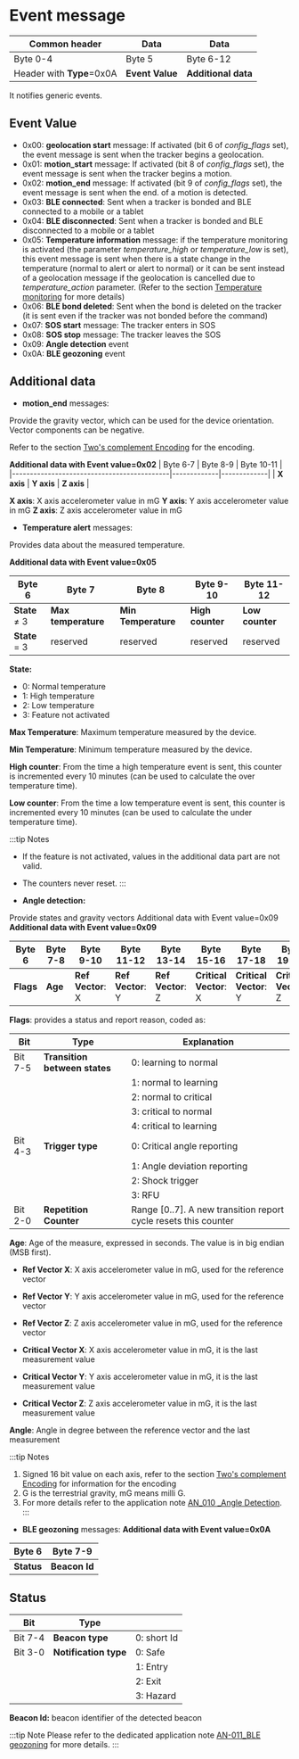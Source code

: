# Event message

|  Common header         |  Data        |    Data          |
|----------------------------|------------------|----------------------|
|  Byte 0-4                  |  Byte 5          |  Byte 6-12           |
|  Header with **Type**=0x0A |  **Event Value** |  **Additional data** |

 It notifies generic events.

## Event Value

-   0x00: **geolocation start** message: If activated (bit 6 of *config_flags* set), the event message is sent when the tracker begins a geolocation.
-   0x01: **motion_start** message: If activated (bit 8 of *config_flags* set), the event message is sent when the tracker begins a motion.
-   0x02: **motion_end** message: If activated (bit 9 of *config_flags* set), the event message is sent when the end. of a motion is detected.
-   0x03: **BLE connected**: Sent when a tracker is bonded and BLE connected to a mobile or a tablet
-   0x04: **BLE disconnected**: Sent when a tracker is bonded and BLE disconnected to a mobile or a tablet
-   0x05: **Temperature information** message: if the temperature monitoring is activated (the parameter *temperature_high* or *temperature_low* is set), this event message is sent when there is a state change in the temperature (normal to alert or alert to normal) or it can be sent instead of a geolocation message if the geolocation is cancelled due to *temperature_action* parameter. (Refer to the section [Temperature monitoring](../../functioning/temperature-monitoring/readme.md) for more details)
-   0x06: **BLE bond deleted**: Sent when the bond is deleted on the tracker (it is sent even if the tracker was not bonded before the command)
-   0x07: **SOS start** message: The tracker enters in SOS
-   0x08: **SOS stop** message: The tracker leaves the SOS
-   0x09: **Angle detection** event
-   0x0A: **BLE geozoning** event

## Additional data

-   **motion_end** messages:

 Provide the gravity vector, which can be used for the device
 orientation. Vector components can be negative.

 Refer to the section [Two's complement Encoding](../../downlink-messages/two-complement-encoding/readme.md) for the
 encoding.

**Additional data with Event value=0x02**
|  Byte 6-7                                  |  Byte 8-9   |  Byte 10-11 |
|--------------------------------------------|-------------|-------------|
|  **X axis**                                |  **Y axis** |  **Z axis** |

 **X axis**: X axis accelerometer value in mG 
 **Y axis**: Y axis accelerometer value in mG 
 **Z axis**: Z axis accelerometer value in mG

-   **Temperature alert** messages:

 Provides data about the measured temperature.

**Additional data with Event value=0x05**

|  Byte 6    |  Byte 7    |  Byte 8    |  Byte 9-10 |  Byte 11-12     |
|------------|------------|------------|------------|-----------------|
|**State** ≠ 3|**Max temperature**|**Min Temperature**|**High counter**|**Low counter**|
|**State** = 3|  reserved  |  reserved | reserved |  reserved |

**State:**

-  0: Normal temperature
-  1: High temperature
-  2: Low temperature
-  3: Feature not activated

 **Max Temperature**: Maximum temperature measured by the device.

 **Min Temperature**: Minimum temperature measured by the device.

 **High counter**: From the time a high temperature event is sent, this counter is incremented every 10 minutes (can be used to calculate the over temperature time).

 **Low counter**: From the time a low temperature event is sent, this counter is incremented every 10 minutes (can be used to calculate the under temperature time).

:::tip Notes
- If the feature is not activated, values in the additional data part are not valid.
- The counters never reset.
:::

-   **Angle detection:**

 Provide states and gravity vectors Additional data with Event
 value=0x09
 **Additional data with Event value=0x09**

|  Byte 6 |  Byte 7-8 |  Byte 9-10 |  Byte 11-12 |  Byte 13-14 |  Byte 15-16 |  Byte 17-18 |  Byte 19-20 |  Byte 21 |
|---------|---------|---------|---------|---------|---------|---------|---------|---------|
|**Flags**|**Age**  |**Ref Vector**: X |**Ref Vector**: Y|**Ref Vector**: Z|**Critical Vector**: X|**Critical Vector**: Y|**Critical Vector**: Z|**angle**|

 **Flags**: provides a status and report reason, coded as:

| Bit       | Type                      | Explanation              |
|-----------|-------------------------- |--------------------------|
|  Bit 7-5  |**Transition between states**|  0: learning to normal |
|           |                           |  1: normal to learning   |
|           |                           |  2: normal to critical   |
|           |                           |  3: critical to normal   |
|           |                           |  4: critical to learning |
|  Bit 4-3  |  **Trigger type**         |  0: Critical angle reporting|
|           |                           |  1: Angle deviation reporting|
|           |                           |  2: Shock trigger        |
|           |                           |  3: RFU                  |
|  Bit 2-0  |  **Repetition Counter**   |  Range \[0..7\]. A new transition report cycle  resets this counter |

 **Age**: Age of the measure, expressed in seconds. The value is in big
 endian (MSB first).

- **Ref Vector X**: X axis accelerometer value in mG, used for the reference vector 
- **Ref Vector Y**: Y axis accelerometer value in mG, used for the reference vector 
- **Ref Vector Z**: Z axis accelerometer value in mG, used for the reference vector

- **Critical Vector X**: X axis accelerometer value in mG, it is the last measurement value 
- **Critical Vector Y**: Y axis accelerometer value in mG, it is the last measurement value 
- **Critical Vector Z**: Z axis accelerometer value in mG, it is the last measurement value

 **Angle**: Angle in degree between the reference vector and the last
 measurement

:::tip Notes
1.  Signed 16 bit value on each axis, refer to the section [Two's complement Encoding](../../downlink-messages/two-complement-encoding/readme.md) for information for the encoding
2.  G is the terrestrial gravity, mG means milli G.
3.  For more details refer to the application note [AN_010 \_Angle Detection](https://actilitysa.sharepoint.com/:f:/t/aby/Evqx0qp6AQ1OqrI7-2DoIxsB1wKjLBjykfPh2p7Lo8mP7g?e=VrNdaS).
:::

-   **BLE geozoning** messages:
 **Additional data with Event value=0x0A**

|  Byte 6                                    |  Byte 7-9      |
|--------------------------------------------|----------------|
|  **Status**                                |  **Beacon Id** |

## Status

|  Bit |  Type         |                       |
|----------|-------------------|--------------|
|  Bit 7-4 |  **Beacon type**        |  0: short Id |
|  Bit 3-0 |  **Notification type**  |  0: Safe   |
|          |                         |  1: Entry  |
|          |                         |  2: Exit   |
|          |                         |  3: Hazard |

 **Beacon Id:** beacon identifier of the detected beacon

:::tip Note
Please refer to the dedicated application note [AN-011_BLE geozoning](https://actilitysa.sharepoint.com/:f:/t/aby/Evqx0qp6AQ1OqrI7-2DoIxsB1wKjLBjykfPh2p7Lo8mP7g?e=VrNdaS) for more details.
:::